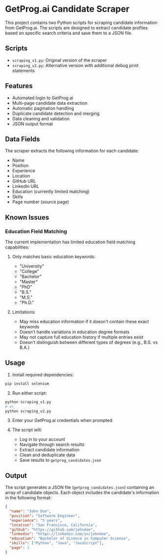# GetProg.ai Candidate Scraper

This project contains two Python scripts for scraping candidate information from GetProg.ai. The scripts are designed to extract candidate profiles based on specific search criteria and save them to a JSON file.

## Scripts

- `scraping_v1.py`: Original version of the scraper
- `scraping_v2.py`: Alternative version with additional debug print statements

## Features

- Automated login to GetProg.ai
- Multi-page candidate data extraction
- Automatic pagination handling
- Duplicate candidate detection and merging
- Data cleaning and validation
- JSON output format

## Data Fields

The scraper extracts the following information for each candidate:

- Name
- Position
- Experience
- Location
- GitHub URL
- LinkedIn URL
- Education (currently limited matching)
- Skills
- Page number (source page)

## Known Issues

### Education Field Matching

The current implementation has limited education field matching capabilities:

1. Only matches basic education keywords:

   - "University"
   - "College"
   - "Bachelor"
   - "Master"
   - "PhD"
   - "B.S."
   - "M.S."
   - "Ph.D."

2. Limitations:
   - May miss education information if it doesn't contain these exact keywords
   - Doesn't handle variations in education degree formats
   - May not capture full education history if multiple entries exist
   - Doesn't distinguish between different types of degrees (e.g., B.S. vs B.A.)

## Usage

1. Install required dependencies:

```bash
pip install selenium
```

2. Run either script:

```bash
python scraping_v1.py
# or
python scraping_v2.py
```

3. Enter your GetProg.ai credentials when prompted

4. The script will:
   - Log in to your account
   - Navigate through search results
   - Extract candidate information
   - Clean and deduplicate data
   - Save results to `getprog_candidates.json`

## Output

The script generates a JSON file (`getprog_candidates.json`) containing an array of candidate objects. Each object includes the candidate's information in the following format:

```json
{
  "name": "John Doe",
  "position": "Software Engineer",
  "experience": "5 years",
  "location": "San Francisco, California",
  "github": "https://github.com/johndoe",
  "linkedin": "https://linkedin.com/in/johndoe",
  "education": "Bachelor of Science in Computer Science",
  "skills": ["Python", "Java", "JavaScript"],
  "page": 1
}
```
